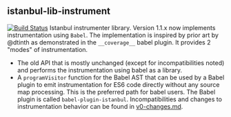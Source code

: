 ## istanbul-lib-instrument
[![Build Status](https://travis-ci.org/istanbuljs/istanbul-lib-instrument.svg?branch=main)](https://travis-ci.org/istanbuljs/istanbul-lib-instrument)
Istanbul instrumenter library.
Version 1.1.x now implements instrumentation using `Babel`. The implementation is inspired
by prior art by @dtinth as demonstrated in the `__coverage__` babel plugin.
It provides 2 "modes" of instrumentation.
-   The old API that is mostly unchanged (except for incompatibilities noted) and
    performs the instrumentation using babel as a library.
-   A `programVisitor` function for the Babel AST that can be used by a Babel plugin
    to emit instrumentation for ES6 code directly without any source map
    processing. This is the preferred path for babel users. The Babel plugin is
    called `babel-plugin-istanbul`.
Incompatibilities and changes to instrumentation behavior can be found in
[v0-changes.md](v0-changes.md).
